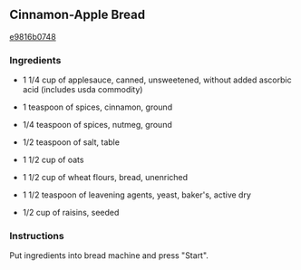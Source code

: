 ## Cinnamon-Apple Bread

[e9816b0748](https://recipeland.com/recipe/v/cinnamon-apple-bread-34944)

### Ingredients

 - 1 1/4 cup of applesauce, canned, unsweetened, without added ascorbic acid (includes usda commodity)

 - 1 teaspoon of spices, cinnamon, ground

 - 1/4 teaspoon of spices, nutmeg, ground

 - 1/2 teaspoon of salt, table

 - 1 1/2 cup of oats

 - 1 1/2 cup of wheat flours, bread, unenriched

 - 1 1/2 teaspoon of leavening agents, yeast, baker's, active dry

 - 1/2 cup of raisins, seeded

### Instructions

Put ingredients into bread machine and press "Start".